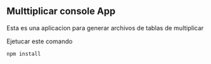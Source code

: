 

## Multtiplicar console App

Esta es una aplicacion para generar archivos de tablas de 
multiplicar 

Ejetucar este comando

```
npm install
```